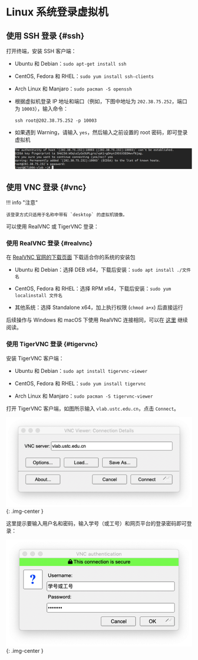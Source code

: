 # Linux 系统登录虚拟机

## 使用 SSH 登录 {#ssh}

打开终端，安装 SSH 客户端：

* Ubuntu 和 Debian：`sudo apt-get install ssh`
* CentOS, Fedora 和 RHEL：`sudo yum install ssh-clients`
* Arch Linux 和 Manjaro：`sudo pacman -S openssh`

* 根据虚拟机登录 IP 地址和端口（例如，下图中地址为 `202.38.75.252`，端口为 `10003`），输入命令：

    ```shell
    ssh root@202.38.75.252 -p 10003
    ```

* 如果遇到 Warning，请输入 `yes`，然后输入之前设置的 root 密码，即可登录虚拟机

    ![](../images/ssh_1.png)

## 使用 VNC 登录 {#vnc}

!!! info "注意"

    该登录方式只适用于名称中带有 `desktop` 的虚拟机镜像。

可以使用 RealVNC 或 TigerVNC 登录：

### 使用 RealVNC 登录 {#realvnc}

在 [RealVNC 官网的下载页面](https://www.realvnc.com/en/connect/download/viewer/linux/) 下载适合你的系统的安装包

* Ubuntu 和 Debian：选择 DEB x64，下载后安装：`sudo apt install ./文件名`

* CentOS, Fedora 和 RHEL：选择 RPM x64，下载后安装：`sudo yum localinstall 文件名`

* 其他系统：选择 Standalone x64，加上执行权限 (`chmod a+x`) 后直接运行

后续操作与 Windows 和 macOS 下使用 RealVNC 连接相同，可以在 [这里](login-macos.md#vnc) 继续阅读。

### 使用 TigerVNC 登录 {#tigervnc}

安装 TigerVNC 客户端：

* Ubuntu 和 Debian：`sudo apt install tigervnc-viewer`

* CentOS, Fedora 和 RHEL：`sudo yum install tigervnc`

* Arch Linux 和 Manjaro：`sudo pacman -S tigervnc-viewer`

打开 TigerVNC 客户端，如图所示输入 `vlab.ustc.edu.cn`，点击 `Connect`。

![TigerVNC Main Screen](../images/tigervnc-startup-macos.png){: .img-center }

这里提示要输入用户名和密码，输入学号（或工号）和网页平台的登录密码即可登录：

![TigerVNC Authentication Dialog](../images/tigervnc-authentication-macos.png){: .img-center }
